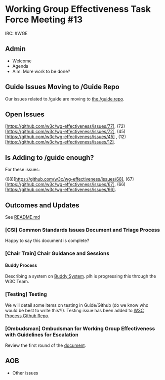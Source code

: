 # Working Group Effectiveness Task Force Meeting #13
IRC: #WGE

## Admin
* Welcome
* Agenda
* Aim: More work to be done?

## Guide Issues Moving to /Guide Repo
Our issues related to /guide are moving to [the /guide repo](https://github.com/w3c/Guide/issues).

## Open Issues
[https://github.com/w3c/wg-effectiveness/issues/77], (72)[https://github.com/w3c/wg-effectiveness/issues/72], (45)[https://github.com/w3c/wg-effectiveness/issues/45] , (12)[https://github.com/w3c/wg-effectiveness/issues/12].

## Is Adding to /guide enough?
For these issues:

(68)[https://github.com/w3c/wg-effectiveness/issues/68], (67)[https://github.com/w3c/wg-effectiveness/issues/67], (66)[https://github.com/w3c/wg-effectiveness/issues/66].

## Outcomes and Updates
See [README.md](https://github.com/w3c/wg-effectiveness/) 

### [CSI] Common Standards Issues Document and Triage Process
Happy to say this document is complete?

### [Chair Train] Chair Guidance and Sessions
#### Buddy Process
Describing a system on [Buddy System](https://github.com/w3c/wg-effectiveness/blob/master/buddy_system.md). plh is progressing this through the W3C Team.

### [Testing] Testing
We will detail some items on testing in Guide/Github (do we know who would be best to write this?!). Testing issue has been added to [W3C Process Github Repo](https://github.com/w3c/w3process/issues/157). 

### [Ombudsman] Ombudsman for Working Group Effectiveness with Guidelines for Escalation
Review the first round of the [document](https://github.com/w3c/wg-effectiveness/blob/master/ombudsperson.md).

## AOB
* Other issues

